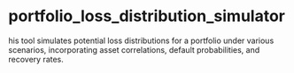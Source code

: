 # portfolio_loss_distribution_simulator
his tool simulates potential loss distributions for a portfolio under various scenarios, incorporating asset correlations, default probabilities, and recovery rates.

